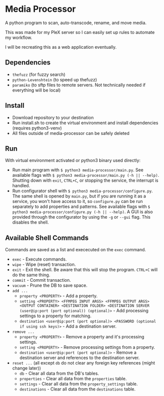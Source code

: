 # Media Processor

A python program to scan, auto-transcode, rename, and move media.

This was made for my PleX server so I can easily set up rules to automate my workflow.

I will be recreating this as a web application eventually.

## Dependencies

* `thefuzz` (for fuzzy search)
* `python-Levenshtein` (to speed up thefuzz)
* `paramiko` (to sftp files to remote servers. Not technically needed if everything will be local)

## Install

* Download repository to your destination
* Run install.sh to create the virtual environment and install dependencies (requires python3-venv)
* All files outside of media-processor can be safely deleted

## Run

With virtual environment activated or python3 binary used directly:

* Run main program with `$ python3 media-processor/main.py`. See available flags with `$ python3 media-processor/main.py (-h || --help)`. Shutting down with `exit`, `CTRL+C`, or stopping the service, the interrupt is handled.
* Run configurator shell with `$ python3 media-processor/configure.py`. The same shell is opened by `main.py`, but if you are running it as a service, you won't have access to it, so `configure.py` can be run separately to add properties and patterns. See available flags with `$ python3 media-processor/configure.py (-h || --help)`. A GUI is also provided through the configurator by using the `-g` or `--gui` flag. This disables the shell.

## Available Shell Commands

Commands are saved as a list and exececuted on the `exec` command.

* `exec` - Execute commands.
* `wipe` - Wipe (reset) transaction.
* `exit` - Exit the shell. Be aware that this will stop the program. `CTRL+C` will do the same thing.
* `commit` - Commit transaction.
* `vacuum` - Prune the DB to save space.
* `add ...`
  * `property <PROPERTY>` - Add a property.
  * `setting <PROPERTY> <FFMPEG INPUT ARGS> <FFMPEG OUTPUT ARGS> <OUTPUT CONTAINER> <DESTINATION FOLDER> <DESTINATION SERVER (user@ip:port (port optional)) (optional)>` - Add processing settings to a property for matching.
  * `destination <user@ip:port (port optional)> <PASSWORD (optional if using ssh keys)>` - Add a destination server.
* `remove ...`
  * `property <PROPERTY>` - Remove a property and it's processing settings.
  * `setting <PROPERTY>` - Remove processing settings from a property.
  * `destination <user@ip:port (port optional)>` - Remove a destination server and references to the destination server.
* `reset ...` (all except `db` do not clear any foreign key references (might change later))
  * `db` - Clear all data from the DB's tables.
  * `properties` - Clear all data from the `properties` table.
  * `settings` - Clear all data from the `property_settings` table.
  * `destinations` - Clear all data from the `destinations` table.
